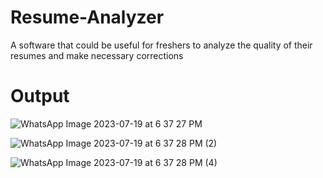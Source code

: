 # Resume-Analyzer
A software that could be useful for freshers to analyze the quality of their resumes and make necessary corrections

# Output

![WhatsApp Image 2023-07-19 at 6 37 27 PM](https://github.com/nikhil-m-v/Resume-Analyzer/assets/170814535/f6152cff-d595-49fd-a7e3-9186426f883e)

![WhatsApp Image 2023-07-19 at 6 37 28 PM (2)](https://github.com/nikhil-m-v/Resume-Analyzer/assets/170814535/0ecd5773-426c-4f51-9099-8b9cccbd1fb6)

![WhatsApp Image 2023-07-19 at 6 37 28 PM (4)](https://github.com/nikhil-m-v/Resume-Analyzer/assets/170814535/ec0e86c1-2fa5-4648-b749-9d3725d65f16)

